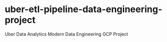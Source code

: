 # uber-etl-pipeline-data-engineering-project
Uber Data Analytics Modern Data Engineering GCP Project
